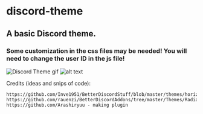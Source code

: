 # discord-theme

## A basic Discord theme.
### Some customization in the css files may be needed! You will need to change the user ID in the js file!

![Discord Theme gif](http://i.imgur.com/rwQbDjf.gif)
![alt text](http://i.imgur.com/902WnJM.png)


Credits (ideas and snips of code):

```
https://github.com/Inve1951/BetterDiscordStuff/blob/master/themes/horizontalServerlist.theme.css
https://github.com/rauenzi/BetterDiscordAddons/tree/master/Themes/RadialStatus
https://github.com/Arashiryuu - making plugin
```
